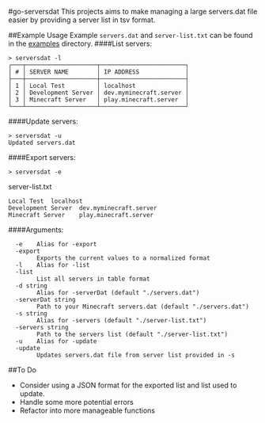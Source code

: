 #go-serversdat
This projects aims to make managing a large servers.dat file easier by providing a server list in tsv format.


##Example Usage
Example `servers.dat` and `server-list.txt` can be found in the [examples](examples) directory.
####List servers:
```
> serversdat -l
┌───┬────────────────────┬────────────────────────┐
│ # │ SERVER NAME        │ IP ADDRESS             │
├───┼────────────────────┼────────────────────────┤
│ 1 │ Local Test         │ localhost              │
│ 2 │ Development Server │ dev.myminecraft.server │
│ 3 │ Minecraft Server   │ play.minecraft.server  │
└───┴────────────────────┴────────────────────────┘
```

####Update servers:
```
> serversdat -u
Updated servers.dat
```

####Export servers:
```
> serversdat -e
```

server-list.txt
```
Local Test	localhost
Development Server	dev.myminecraft.server
Minecraft Server	play.minecraft.server
```

####Arguments:
```
  -e    Alias for -export
  -export
        Exports the current values to a normalized format
  -l    Alias for -list
  -list
        List all servers in table format
  -d string
        Alias for -serverDat (default "./servers.dat")
  -serverDat string
        Path to your Minecraft servers.dat (default "./servers.dat")
  -s string
        Alias for -servers (default "./server-list.txt")
  -servers string
        Path to the servers list (default "./server-list.txt")
  -u    Alias for -update
  -update
        Updates servers.dat file from server list provided in -s

```

##To Do
- Consider using a JSON format for the exported list and list used to update.
- Handle some more potential errors
- Refactor into more manageable functions